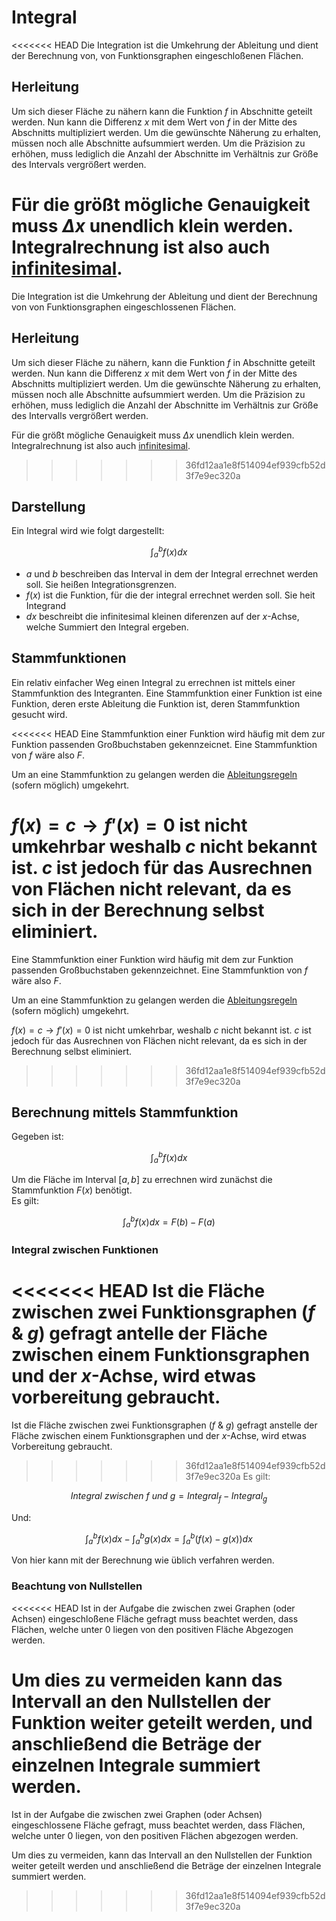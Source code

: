 # Integral

<<<<<<< HEAD
Die Integration ist die Umkehrung der Ableitung und dient der Berechnung von, von Funktionsgraphen eingeschloßenen Flächen.

## Herleitung

Um sich dieser Fläche zu nähern kann die Funktion $f$ in Abschnitte geteilt werden. Nun kann die Differenz $x$ mit dem Wert von $f$ in der Mitte des Abschnitts multipliziert werden. Um die gewünschte Näherung zu erhalten, müssen noch alle Abschnitte aufsummiert werden. Um die Präzision zu erhöhen, muss lediglich die Anzahl der Abschnitte im Verhältnis zur Größe des Intervals vergrößert werden.

Für die größt mögliche Genauigkeit muss $\Delta x$ unendlich klein werden. Integralrechnung ist also auch [infinitesimal](Tangenten%20und%20Normalen.md#diferenzierung).
=======
Die Integration ist die Umkehrung der Ableitung und dient der Berechnung von von Funktionsgraphen eingeschlossenen Flächen.

## Herleitung

Um sich dieser Fläche zu nähern, kann die Funktion $f$ in Abschnitte geteilt werden. Nun kann die Differenz $x$ mit dem Wert von $f$ in der Mitte des Abschnitts multipliziert werden. Um die gewünschte Näherung zu erhalten, müssen noch alle Abschnitte aufsummiert werden. Um die Präzision zu erhöhen, muss lediglich die Anzahl der Abschnitte im Verhältnis zur Größe des Intervalls vergrößert werden.

Für die größt mögliche Genauigkeit muss $\Delta x$ unendlich klein werden. Integralrechnung ist also auch [infinitesimal](Tangenten%20und%20Normalen.md#differenzierung).
>>>>>>> 36fd12aa1e8f514094ef939cfb52d3f7e9ec320a

## Darstellung

Ein Integral wird wie folgt dargestellt:

$$
\int_{a}^{b} f(x) dx
$$

- $a$ und $b$ beschreiben das Interval in dem der Integral errechnet werden soll. Sie heißen Integrationsgrenzen.
- $f(x)$ ist die Funktion, für die der integral errechnet werden soll. Sie heit Integrand
- $dx$ beschreibt die infinitesimal kleinen diferenzen auf der $x$-Achse, welche Summiert den Integral ergeben.

## Stammfunktionen

Ein relativ einfacher Weg einen Integral zu errechnen ist mittels einer Stammfunktion des Integranten. Eine Stammfunktion einer Funktion ist eine Funktion, deren erste Ableitung die Funktion ist, deren Stammfunktion gesucht wird.

<<<<<<< HEAD
Eine Stammfunktion einer Funktion wird häufig mit dem zur Funktion passenden Großbuchstaben gekennzeicnet. Eine Stammfunktion von $f$ wäre also $F$.

Um an eine Stammfunktion zu gelangen werden die [Ableitungsregeln](Ableitung.md) (sofern möglich) umgekehrt.

$f(x) = c \to f'(x) = 0$ ist nicht umkehrbar weshalb $c$ nicht bekannt ist. $c$ ist jedoch für das Ausrechnen von Flächen nicht relevant, da es sich in der Berechnung selbst eliminiert.
=======
Eine Stammfunktion einer Funktion wird häufig mit dem zur Funktion passenden Großbuchstaben gekennzeichnet. Eine Stammfunktion von $f$ wäre also $F$.

Um an eine Stammfunktion zu gelangen werden die [Ableitungsregeln](Ableitung.md) (sofern möglich) umgekehrt.

$f(x) = c \to f'(x) = 0$ ist nicht umkehrbar, weshalb $c$ nicht bekannt ist. $c$ ist jedoch für das Ausrechnen von Flächen nicht relevant, da es sich in der Berechnung selbst eliminiert.
>>>>>>> 36fd12aa1e8f514094ef939cfb52d3f7e9ec320a

## Berechnung mittels Stammfunktion

Gegeben ist:

$$
\int_{a}^{b}f(x)dx
$$

Um die Fläche im Interval $[a,b]$ zu errechnen wird zunächst die Stammfunktion $F(x)$ benötigt.  
Es gilt:

$$
\int_{a}^{b}f(x)dx = F(b)-F(a)
$$

### Integral zwischen Funktionen

<<<<<<< HEAD
Ist die Fläche zwischen zwei Funktionsgraphen ($f$ & $g$) gefragt antelle der Fläche zwischen einem Funktionsgraphen und der $x$-Achse, wird etwas vorbereitung gebraucht.  
=======
Ist die Fläche zwischen zwei Funktionsgraphen ($f$ & $g$) gefragt anstelle der Fläche zwischen einem Funktionsgraphen und der $x$-Achse, wird etwas Vorbereitung gebraucht.  
>>>>>>> 36fd12aa1e8f514094ef939cfb52d3f7e9ec320a
Es gilt:

$$
Integral \ zwischen \ f \ und \ g = Integral_f-Integral_g
$$

Und:

$$
\int_{a}^{b}f(x)dx - \int_{a}^{b}g(x)dx = \int_{a}^{b}(f(x)-g(x))dx
$$

Von hier kann mit der Berechnung wie üblich verfahren werden.

### Beachtung von Nullstellen

<<<<<<< HEAD
Ist in der Aufgabe die zwischen zwei Graphen (oder Achsen) eingeschloßene Fläche gefragt muss beachtet werden, dass Flächen, welche unter $0$ liegen von den positiven Fläche Abgezogen werden.

Um dies zu vermeiden kann das Intervall an den Nullstellen der Funktion weiter geteilt werden, und anschließend die Beträge der einzelnen Integrale summiert werden.
=======
Ist in der Aufgabe die zwischen zwei Graphen (oder Achsen) eingeschlossene Fläche gefragt, muss beachtet werden, dass Flächen, welche unter $0$ liegen, von den positiven Flächen abgezogen werden.

Um dies zu vermeiden, kann das Intervall an den Nullstellen der Funktion weiter geteilt werden und anschließend die Beträge der einzelnen Integrale summiert werden.
>>>>>>> 36fd12aa1e8f514094ef939cfb52d3f7e9ec320a
